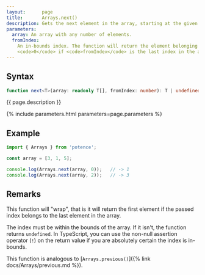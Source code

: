 ```yaml
---
layout:      page
title:       Arrays.next()
description: Gets the next element in the array, starting at the given index.
parameters:
  array: An array with any number of elements.
  fromIndex:
    An in-bounds index. The function will return the element belonging to <code>fromIndex + 1</code>, or
    <code>0</code> if <code>fromIndex</code> is the last index in the array.
---
```

## Syntax

```ts
function next<T>(array: readonly T[], fromIndex: number): T | undefined
```

<p class="description">{{ page.description }}</p>
{% include parameters.html parameters=page.parameters %}

## Example

```ts
import { Arrays } from 'potence';

const array = [3, 1, 5];

console.log(Arrays.next(array, 0));   // -> 1
console.log(Arrays.next(array, 2));   // -> 3
```

## Remarks

This function will "wrap", that is it will return the first element if the passed index
belongs to the last element in the array.

The index must be within the bounds of the array. If it isn't, the function returns `undefined`.
In TypeScript, you can use the non-null assertion operator (`!`) on the return value if you are absolutely
certain the index is in-bounds.

This function is analogous to [`Arrays.previous()`]({% link docs/Arrays/previous.md %}).
